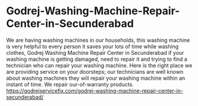 # Godrej-Washing-Machine-Repair-Center-in-Secunderabad
We are having washing machines in our households, this washing machine is very helpful to every person it saves your lots of time while washing clothes, Godrej Washing Machine Repair Center in Secunderabad if your washing machine is getting damaged, need to repair it and trying to find a technician who can repair your washing machine. Here is the right place we are providing service on your doorsteps; our technicians are well known about washing machines they will repair your washing machine within an instant of time.  We repair our-of-warranty products. https://godrejservicefix.com/godrej-washing-machine-repair-center-in-secunderabad/
